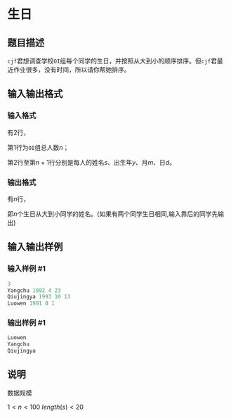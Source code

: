 # 生日

## 题目描述

`cjf`君想调查学校`OI`组每个同学的生日，并按照从大到小的顺序排序。但`cjf`君最近作业很多，没有时间，所以请你帮她排序。

## 输入输出格式

### 输入格式

有$2$行，

第$1$行为`OI`组总人数$n$；

第$2$行至第$n+1$行分别是每人的姓名$s$、出生年$y$、月$m$、日$d$。

### 输出格式

有$n$行，

即$n$个生日从大到小同学的姓名。(如果有两个同学生日相同,输入靠后的同学先输出)

## 输入输出样例

### 输入样例 #1

```cpp
3
Yangchu 1992 4 23
Qiujingya 1993 10 13
Luowen 1991 8 1

```
### 输出样例 #1

```cpp
Luowen
Yangchu
Qiujingya

```
## 说明

数据规模

$1<n<100$ $length(s)<20$ 

